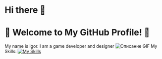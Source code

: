 # Hi there 👋
# 🌟 Welcome to My GitHub Profile! 🌟
My name is Igor. I am a game developer and designer
![Описание GIF](https://github.com/Rinvyn/Rinvyn/edit/main/smoke.gif)
My Skills:
[![My Skills](https://skillicons.dev/icons?i=arch,blender,discord,godot,guthub&perline=5)](https://skillicons.dev)

